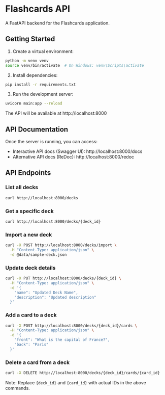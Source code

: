 # Flashcards API

A FastAPI backend for the Flashcards application.

## Getting Started

1. Create a virtual environment:
```bash
python -m venv venv
source venv/bin/activate  # On Windows: venv\Scripts\activate
```

2. Install dependencies:
```bash
pip install -r requirements.txt
```

3. Run the development server:
```bash
uvicorn main:app --reload
```

The API will be available at http://localhost:8000

## API Documentation

Once the server is running, you can access:
- Interactive API docs (Swagger UI): http://localhost:8000/docs
- Alternative API docs (ReDoc): http://localhost:8000/redoc

## API Endpoints

### List all decks
```bash
curl http://localhost:8000/decks
```

### Get a specific deck
```bash
curl http://localhost:8000/decks/{deck_id}
```

### Import a new deck
```bash
curl -X POST http://localhost:8000/decks/import \
  -H "Content-Type: application/json" \
  -d @data/sample-deck.json
```

### Update deck details
```bash
curl -X PUT http://localhost:8000/decks/{deck_id} \
  -H "Content-Type: application/json" \
  -d '{
    "name": "Updated Deck Name",
    "description": "Updated description"
  }'
```

### Add a card to a deck
```bash
curl -X POST http://localhost:8000/decks/{deck_id}/cards \
  -H "Content-Type: application/json" \
  -d '{
    "front": "What is the capital of France?",
    "back": "Paris"
  }'
```

### Delete a card from a deck
```bash
curl -X DELETE http://localhost:8000/decks/{deck_id}/cards/{card_id}
```

Note: Replace `{deck_id}` and `{card_id}` with actual IDs in the above commands. 